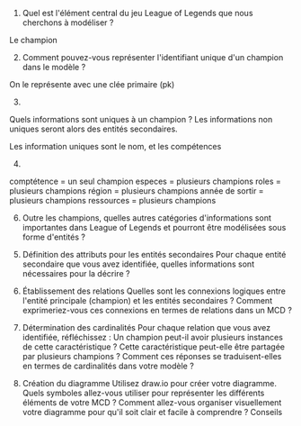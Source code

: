 1) Quel est l'élément central du jeu League of Legends que nous cherchons à modéliser ?

Le champion

2) Comment pouvez-vous représenter l'identifiant unique d'un champion dans le modèle ?

On le représente avec une clée primaire (pk)

3)
Quels informations sont uniques à un champion ? Les informations non uniques seront alors des entités secondaires.

Les information uniques sont le nom, et les compétences

4)
comptétence = un seul champion
especes = plusieurs champions
roles = plusieurs champions
région = plusieurs champions
année de sortir = plusieurs champions
ressources = plusieurs champions



6) Outre les champions, quelles autres catégories d'informations sont importantes dans League of Legends et pourront être modélisées sous forme d'entités ?



5. Définition des attributs pour les entités secondaires
Pour chaque entité secondaire que vous avez identifiée, quelles informations sont nécessaires pour la décrire ?


7. Établissement des relations
Quelles sont les connexions logiques entre l'entité principale (champion) et les entités secondaires ?
Comment exprimeriez-vous ces connexions en termes de relations dans un MCD ?
8. Détermination des cardinalités
Pour chaque relation que vous avez identifiée, réfléchissez :
Un champion peut-il avoir plusieurs instances de cette caractéristique ?
Cette caractéristique peut-elle être partagée par plusieurs champions ?
Comment ces réponses se traduisent-elles en termes de cardinalités dans votre modèle ?
9. Création du diagramme
Utilisez draw.io pour créer votre diagramme. Quels symboles allez-vous utiliser pour représenter les différents éléments de votre MCD ?
Comment allez-vous organiser visuellement votre diagramme pour qu'il soit clair et facile à comprendre ?
Conseils
